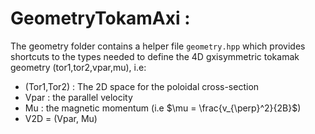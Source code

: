 # GeometryTokamAxi : 

The geometry folder contains a helper file `geometry.hpp` which provides shortcuts to the types needed to define the 4D gxisymmetric tokamak geometry (tor1,tor2,vpar,mu), i.e:
  * (Tor1,Tor2) : The 2D space for the poloidal cross-section
  * Vpar : the parallel velocity 
  * Mu : the magnetic momentum (i.e $`\mu = \frac{v_{\perp}^2}{2B}`$)
  * V2D = (Vpar, Mu)




